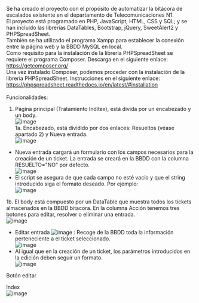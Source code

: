 Se ha creado el proyecto con el propósito de automatizar la bitácora de escalados existente en el departamento de Telecomunicaciones N1. </br>
El proyecto está programado en PHP, JavaScript, HTML, CSS y SQL; y se han incluido las librerías DataTables, Bootstrap, jQuery, SweetAlert2 y PHPSpreadSheet. </br>
También se ha utilizado el programa Xampp para establecer la conexión entre la página web y la BBDD MySQL en local. </br>
Como requisito para la instalación de la librería PHPSpreadSheet se requiere el programa Composer. Descarga en el siguiente enlace: </br>
https://getcomposer.org/ </br>
Una vez instalado Composer, podemos proceder con la instalación de la librería PHPSpreadSheet. Instrucciones en el siguiente enlace: </br>
https://phpspreadsheet.readthedocs.io/en/latest/#installation </br></br>
Funcionalidades:</br>
1. Página principal (Tratamiento Inditex), está divida por un encabezado y un body. </br>
![image](https://github.com/nahupb/bitacora/assets/141838996/af3c5c2f-5f49-4fe7-af3c-52e45ee87c5e) </br>
1a. Encabezado, está dividido por dos enlaces: Resueltos (véase apartado 2) y Nueva entrada. </br>
![image](https://github.com/nahupb/bitacora/assets/141838996/edcc0f2e-7e78-4672-b4f4-c11abbeb3c4f)</br>
- Nueva entrada cargará un formulario con los campos necesarios para la creación de un ticket. La entrada se creará en la BBDD con la columna RESUELTO="NO" por defecto. </br>
![image](https://github.com/nahupb/bitacora/assets/141838996/299b2daa-af60-4cb7-b695-43b4eb135753)</br>
- El script se asegura de que cada campo no esté vacío y que el string introducido siga el formato deseado. Por ejemplo: </br>
![image](https://github.com/nahupb/bitacora/assets/141838996/89a89a4a-b994-443d-a8d7-1693d73b2b51) </br>

1b. El body está compuesto por un DataTable que muestra todos los tickets almacenados en la BBDD bitacora. En la columna Acción tenemos tres botones para editar, resolver o eliminar una entrada. </br>
 ![image](https://github.com/nahupb/bitacora/assets/141838996/4e4f229f-06fd-4ad4-84cc-f8ec73fc1c58) </br>
- Editar entrada ![image](https://github.com/nahupb/bitacora/assets/141838996/876bde6d-fbff-4909-969a-6bc510cb1d83)
: Recoge de la BBDD toda la información perteneciente a el ticket seleccionado. </br>
![image](https://github.com/nahupb/bitacora/assets/141838996/1b2b7f79-96fc-42dd-8284-b9ff3398cff0) </br>
- Al igual que en la creación de un ticket, los parámetros introducidos en la edición deben seguir un formato. </br>
![image](https://github.com/nahupb/bitacora/assets/141838996/9c53c85f-1a99-441e-92ca-2be7f70f7f06) </br>








Botón editar</br>



Index</br>
![image](https://github.com/nahupb/bitacora/assets/141838996/af3c5c2f-5f49-4fe7-af3c-52e45ee87c5e) </br>




